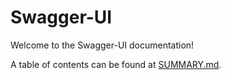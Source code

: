 # Swagger-UI

Welcome to the Swagger-UI documentation!

A table of contents can be found at [SUMMARY.md](SUMMARY.md).

